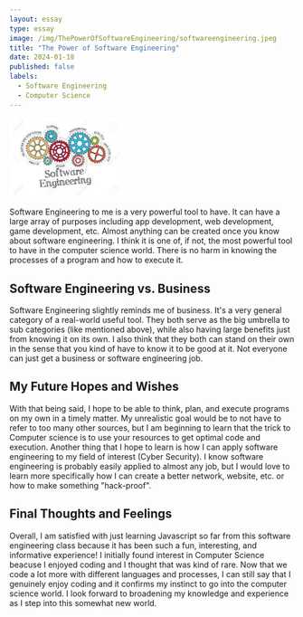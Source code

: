 ```yaml
---
layout: essay
type: essay
image: /img/ThePowerOfSoftwareEngineering/softwareengineering.jpeg
title: "The Power of Software Engineering"
date: 2024-01-18
published: false
labels:
  - Software Engineering
  - Computer Science
---
```


<img width="200px" class="rounded float-start pe-4" src="../img/ThePowerOfSoftwareEngineering/softwareengineering.jpeg">

Software Engineering to me is a very powerful tool to have. It can have a large array of purposes including app development, web development, game development, etc. Almost anything can be created once you know about software engineering. I think it is one of, if not, the most powerful tool to have in the computer science world. There is no harm in knowing the processes of a program and how to execute it.

## Software Engineering vs. Business

Software Engineering slightly reminds me of business. It's a very general category of a real-world useful tool. They both serve as the big umbrella to sub categories (like mentioned above), while also having large benefits just from knowing it on its own. I also think that they both can stand on their own in the sense that you kind of have to know it to be good at it. Not everyone can just get a business or software engineering job.

## My Future Hopes and Wishes

With that being said, I hope to be able to think, plan, and execute programs on my own in a timely matter. My unrealistic goal would be to not have to refer to too many other sources, but I am beginning to learn that the trick to Computer science is to use your resources to get optimal code and execution. Another thing that I hope to learn is how I can apply software engineering to my field of interest (Cyber Security). I know software engineering is probably easily applied to almost any job, but I would love to learn more specifically how I can create a better network, website, etc. or how to make something "hack-proof". 

## Final Thoughts and Feelings

Overall, I am satisfied with just learning Javascript so far from this software engineering class because it has been such a fun, interesting, and informative experience! I initially found interest in Computer Science beacuse I enjoyed coding and I thought that was kind of rare. Now that we code a lot more with different languages and processes, I can still say that I genuinely enjoy coding and it confirms my instinct to go into the computer science world. I look forward to broadening my knowledge and experience as I step into this somewhat new world.
